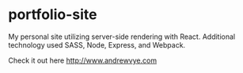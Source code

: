 # portfolio-site
My personal site utilizing server-side rendering with React. Additional technology used SASS, Node, Express, and Webpack.

Check it out here http://www.andrewvye.com
